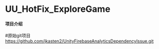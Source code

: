 # UU_HotFix_ExploreGame

#### 项目介绍
#原始git项目
https://github.com/jkasten2/UnityFirebaseAnalyticsDependencyIssue.git